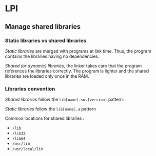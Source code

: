 # LPI

## Manage shared libraries

### Static libraries vs shared libraries

_Static libraries_ are merged with programs at link time. Thus, the program contains the libraries having no dependencies.

_Shared (or dynamic) libraries_, the linker takes care that the program references the libraries correctly. The program is lighter and the shared libraries are loaded only once in the RAM.

### Libraries convention

_Shared libraries_ follow the `lib[name].so.[version]` pattern.

_Static libraries_ follow the `lib[name].a` pattern

Common locations for shared libraries :
- `/lib`
- `/lib32`
- `/lib64`
- `/usr/lib`
- `/usr/local/lib`


